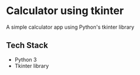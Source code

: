 # Calculator using tkinter
A simple calculator app using Python's tkinter library

## Tech Stack
- Python 3
- Tkinter library
